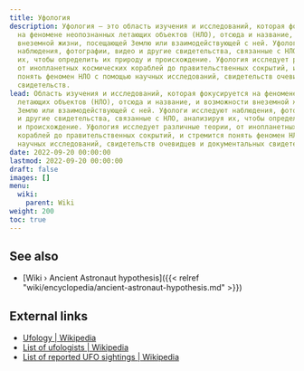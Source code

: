```yaml
---
title: Уфология
description: Уфология — это область изучения и исследований, которая фокусируется
  на феномене неопознанных летающих объектов (НЛО), отсюда и название, и возможности
  внеземной жизни, посещающей Землю или взаимодействующей с ней. Уфологи исследуют
  наблюдения, фотографии, видео и другие свидетельства, связанные с НЛО, анализируя
  их, чтобы определить их природу и происхождение. Уфология исследует различные теории,
  от инопланетных космических кораблей до правительственных сокрытий, и стремится
  понять феномен НЛО с помощью научных исследований, свидетельств очевидцев и документальных
  свидетельств.
lead: Область изучения и исследований, которая фокусируется на феномене неопознанных
  летающих объектов (НЛО), отсюда и название, и возможности внеземной жизни, посещающей
  Землю или взаимодействующей с ней. Уфологи исследуют наблюдения, фотографии, видео
  и другие свидетельства, связанные с НЛО, анализируя их, чтобы определить их природу
  и происхождение. Уфология исследует различные теории, от инопланетных космических
  кораблей до правительственных сокрытий, и стремится понять феномен НЛО с помощью
  научных исследований, свидетельств очевидцев и документальных свидетельств.
date: 2022-09-20 00:00:00
lastmod: 2022-09-20 00:00:00
draft: false
images: []
menu:
  wiki:
    parent: Wiki
weight: 200
toc: true
---
```


## See also

- [Wiki › Ancient Astronaut hypothesis]({{< relref "wiki/encyclopedia/ancient-astronaut-hypothesis.md" >}})

## External links

- [Ufology | Wikipedia](https://en.wikipedia.org/wiki/Ufology)
- [List of ufologists | Wikipedia](https://en.wikipedia.org/wiki/List_of_ufologists)
- [List of reported UFO sightings | Wikipedia](https://en.wikipedia.org/wiki/List_of_reported_UFO_sightings)